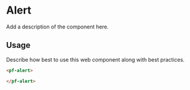 # Alert
Add a description of the component here.

## Usage
Describe how best to use this web component along with best practices.

```html
<pf-alert>

</pf-alert>
```

